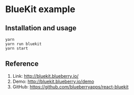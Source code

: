 # BlueKit example

## Installation and usage
```
yarn
yarn run bluekit
yarn start
```

## Reference
1. Link: http://bluekit.blueberry.io/
2. Demo: http://bluekit.blueberry.io/demo
3. GitHub: https://github.com/blueberryapps/react-bluekit
